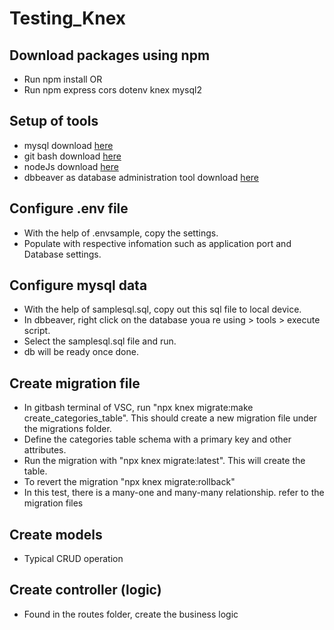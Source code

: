 # Testing_Knex

## Download packages using npm
- Run npm install OR
- Run npm express cors dotenv knex mysql2

## Setup of tools
- mysql download [here](https://dev.mysql.com/downloads/installer/)
- git bash download [here](https://git-scm.com/downloads)
- nodeJs download [here](https://nodejs.org/en/download)
- dbbeaver as database administration tool download [here](https://dev.mysql.com/downloads/installer/)

## Configure .env file
- With the help of .envsample, copy the settings.
- Populate with respective infomation such as application port and Database settings.

## Configure mysql data
- With the help of samplesql.sql, copy out this sql file to local device.
- In dbbeaver, right click on the database youa re using > tools > execute script.
- Select the samplesql.sql file and run.
- db will be ready once done.

## Create migration file
- In gitbash terminal of VSC, run "npx knex migrate:make create_categories_table". This should create a new migration file under the migrations folder.
- Define the categories table schema with a primary key and other attributes.
- Run the migration with "npx knex migrate:latest". This will create the table.
- To revert the migration "npx knex migrate:rollback"
- In this test, there is a many-one and many-many relationship. refer to the migration files

## Create models
- Typical CRUD operation

## Create controller (logic)
- Found in the routes folder, create the business logic